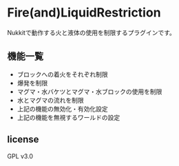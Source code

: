# Fire(and)LiquidRestriction
Nukkitで動作する火と液体の使用を制限するプラグインです。

## 機能一覧
- ブロックへの着火をそれぞれ制限
- 爆発を制限
- マグマ・水バケツとマグマ・水ブロックの使用を制限
- 水とマグマの流れを制限
- 上記の機能の無効化・有効化設定
- 上記の機能を無視するワールドの設定

## license
GPL v3.0
